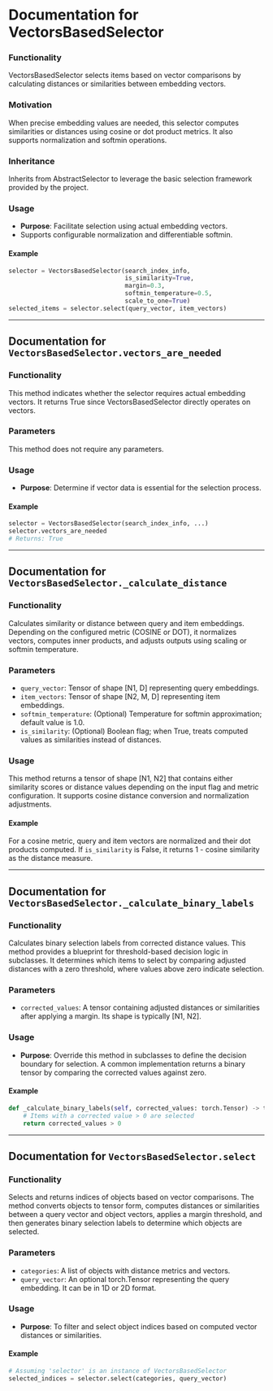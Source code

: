 # Documentation for VectorsBasedSelector

### Functionality
VectorsBasedSelector selects items based on vector comparisons by calculating distances or similarities between embedding vectors.

### Motivation
When precise embedding values are needed, this selector computes similarities or distances using cosine or dot product metrics. It also supports normalization and softmin operations.

### Inheritance
Inherits from AbstractSelector to leverage the basic selection framework provided by the project.

### Usage
- **Purpose**: Facilitate selection using actual embedding vectors. 
- Supports configurable normalization and differentiable softmin.

#### Example
```python
selector = VectorsBasedSelector(search_index_info,
                                is_similarity=True,
                                margin=0.3,
                                softmin_temperature=0.5,
                                scale_to_one=True)
selected_items = selector.select(query_vector, item_vectors)
```

---

## Documentation for `VectorsBasedSelector.vectors_are_needed`

### Functionality
This method indicates whether the selector requires actual embedding vectors. It returns True since VectorsBasedSelector directly operates on vectors.

### Parameters
This method does not require any parameters.

### Usage
- **Purpose**: Determine if vector data is essential for the selection process.

#### Example
```python
selector = VectorsBasedSelector(search_index_info, ...)
selector.vectors_are_needed
# Returns: True
```

---

## Documentation for `VectorsBasedSelector._calculate_distance`

### Functionality
Calculates similarity or distance between query and item embeddings. Depending on the configured metric (COSINE or DOT), it normalizes vectors, computes inner products, and adjusts outputs using scaling or softmin temperature.

### Parameters
- `query_vector`: Tensor of shape [N1, D] representing query embeddings.
- `item_vectors`: Tensor of shape [N2, M, D] representing item embeddings.
- `softmin_temperature`: (Optional) Temperature for softmin approximation; default value is 1.0.
- `is_similarity`: (Optional) Boolean flag; when True, treats computed values as similarities instead of distances.

### Usage
This method returns a tensor of shape [N1, N2] that contains either similarity scores or distance values depending on the input flag and metric configuration. It supports cosine distance conversion and normalization adjustments.

#### Example
For a cosine metric, query and item vectors are normalized and their dot products computed. If `is_similarity` is False, it returns 1 - cosine similarity as the distance measure.

---

## Documentation for `VectorsBasedSelector._calculate_binary_labels`

### Functionality
Calculates binary selection labels from corrected distance values. This method provides a blueprint for threshold-based decision logic in subclasses. It determines which items to select by comparing adjusted distances with a zero threshold, where values above zero indicate selection.

### Parameters
- `corrected_values`: A tensor containing adjusted distances or similarities after applying a margin. Its shape is typically [N1, N2].

### Usage
- **Purpose**: Override this method in subclasses to define the decision boundary for selection. A common implementation returns a binary tensor by comparing the corrected values against zero.

#### Example
```python
def _calculate_binary_labels(self, corrected_values: torch.Tensor) -> torch.Tensor:
    # Items with a corrected value > 0 are selected
    return corrected_values > 0
``` 

---

## Documentation for `VectorsBasedSelector.select`

### Functionality
Selects and returns indices of objects based on vector comparisons. The method converts objects to tensor form, computes distances or similarities between a query vector and object vectors, applies a margin threshold, and then generates binary selection labels to determine which objects are selected.

### Parameters
- `categories`: A list of objects with distance metrics and vectors.
- `query_vector`: An optional torch.Tensor representing the query embedding. It can be in 1D or 2D format.

### Usage
- **Purpose**: To filter and select object indices based on computed vector distances or similarities.

#### Example
```python
# Assuming 'selector' is an instance of VectorsBasedSelector
selected_indices = selector.select(categories, query_vector)
```